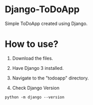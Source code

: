 # Django-ToDoApp
Simple ToDoApp created using Django.

# How to use?

1. Download the files. 
2. Have Django 3 installed.
3. Navigate to the "todoapp" directory. 

4. Check Django Version
```
python -m django --version

```
